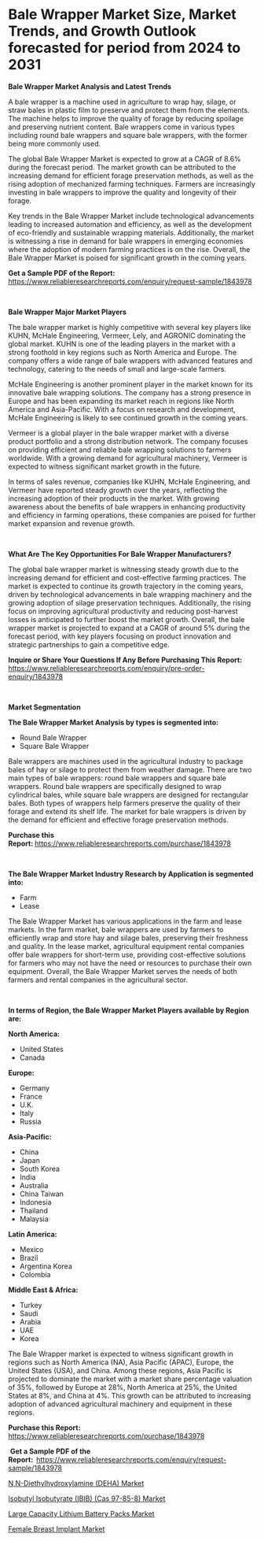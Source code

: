 <p><h1>Bale Wrapper Market Size, Market Trends, and Growth Outlook forecasted for period from 2024 to 2031</h1></p><p><strong>Bale Wrapper Market Analysis and Latest Trends</strong></p>
<p><p>A bale wrapper is a machine used in agriculture to wrap hay, silage, or straw bales in plastic film to preserve and protect them from the elements. The machine helps to improve the quality of forage by reducing spoilage and preserving nutrient content. Bale wrappers come in various types including round bale wrappers and square bale wrappers, with the former being more commonly used.</p><p>The global Bale Wrapper Market is expected to grow at a CAGR of 8.6% during the forecast period. The market growth can be attributed to the increasing demand for efficient forage preservation methods, as well as the rising adoption of mechanized farming techniques. Farmers are increasingly investing in bale wrappers to improve the quality and longevity of their forage.</p><p>Key trends in the Bale Wrapper Market include technological advancements leading to increased automation and efficiency, as well as the development of eco-friendly and sustainable wrapping materials. Additionally, the market is witnessing a rise in demand for bale wrappers in emerging economies where the adoption of modern farming practices is on the rise. Overall, the Bale Wrapper Market is poised for significant growth in the coming years.</p></p>
<p><strong>Get a Sample PDF of the Report:&nbsp;</strong> <a href="https://www.reliableresearchreports.com/enquiry/request-sample/1843978">https://www.reliableresearchreports.com/enquiry/request-sample/1843978</a></p>
<p>&nbsp;</p>
<p><strong>Bale Wrapper Major Market Players</strong></p>
<p><p>The bale wrapper market is highly competitive with several key players like KUHN, McHale Engineering, Vermeer, Lely, and AGRONIC dominating the global market. KUHN is one of the leading players in the market with a strong foothold in key regions such as North America and Europe. The company offers a wide range of bale wrappers with advanced features and technology, catering to the needs of small and large-scale farmers.</p><p>McHale Engineering is another prominent player in the market known for its innovative bale wrapping solutions. The company has a strong presence in Europe and has been expanding its market reach in regions like North America and Asia-Pacific. With a focus on research and development, McHale Engineering is likely to see continued growth in the coming years.</p><p>Vermeer is a global player in the bale wrapper market with a diverse product portfolio and a strong distribution network. The company focuses on providing efficient and reliable bale wrapping solutions to farmers worldwide. With a growing demand for agricultural machinery, Vermeer is expected to witness significant market growth in the future.</p><p>In terms of sales revenue, companies like KUHN, McHale Engineering, and Vermeer have reported steady growth over the years, reflecting the increasing adoption of their products in the market. With growing awareness about the benefits of bale wrappers in enhancing productivity and efficiency in farming operations, these companies are poised for further market expansion and revenue growth.</p></p>
<p>&nbsp;</p>
<p><strong>What Are The Key Opportunities For Bale Wrapper Manufacturers?</strong></p>
<p><p>The global bale wrapper market is witnessing steady growth due to the increasing demand for efficient and cost-effective farming practices. The market is expected to continue its growth trajectory in the coming years, driven by technological advancements in bale wrapping machinery and the growing adoption of silage preservation techniques. Additionally, the rising focus on improving agricultural productivity and reducing post-harvest losses is anticipated to further boost the market growth. Overall, the bale wrapper market is projected to expand at a CAGR of around 5% during the forecast period, with key players focusing on product innovation and strategic partnerships to gain a competitive edge.</p></p>
<p><strong>Inquire or Share Your Questions If Any Before Purchasing This Report:</strong> <a href="https://www.reliableresearchreports.com/enquiry/pre-order-enquiry/1843978">https://www.reliableresearchreports.com/enquiry/pre-order-enquiry/1843978</a></p>
<p>&nbsp;</p>
<p><strong>Market Segmentation</strong></p>
<p><strong>The Bale Wrapper Market Analysis by types is segmented into:</strong></p>
<p><ul><li>Round Bale Wrapper</li><li>Square Bale Wrapper</li></ul></p>
<p><p>Bale wrappers are machines used in the agricultural industry to package bales of hay or silage to protect them from weather damage. There are two main types of bale wrappers: round bale wrappers and square bale wrappers. Round bale wrappers are specifically designed to wrap cylindrical bales, while square bale wrappers are designed for rectangular bales. Both types of wrappers help farmers preserve the quality of their forage and extend its shelf life. The market for bale wrappers is driven by the demand for efficient and effective forage preservation methods.</p></p>
<p><strong>Purchase this Report:&nbsp;</strong><a href="https://www.reliableresearchreports.com/purchase/1843978">https://www.reliableresearchreports.com/purchase/1843978</a></p>
<p>&nbsp;</p>
<p><strong>The Bale Wrapper Market Industry Research by Application is segmented into:</strong></p>
<p><ul><li>Farm</li><li>Lease</li></ul></p>
<p><p>The Bale Wrapper Market has various applications in the farm and lease markets. In the farm market, bale wrappers are used by farmers to efficiently wrap and store hay and silage bales, preserving their freshness and quality. In the lease market, agricultural equipment rental companies offer bale wrappers for short-term use, providing cost-effective solutions for farmers who may not have the need or resources to purchase their own equipment. Overall, the Bale Wrapper Market serves the needs of both farmers and rental companies in the agricultural sector.</p></p>
<p>&nbsp;</p>
<p><strong>In terms of Region, the Bale Wrapper Market Players available by Region are:</strong></p>
<p>
    <p> <strong> North America: </strong>
        <ul>
            <li>United States</li>
            <li>Canada</li>
        </ul>
        </p> 
    <p> <strong> Europe: </strong>
        <ul>
            <li>Germany</li>
            <li>France</li>
            <li>U.K.</li>
            <li>Italy</li>
            <li>Russia</li>
        </ul>
        </p> 
    <p> <strong> Asia-Pacific: </strong>
        <ul>
            <li>China</li>
            <li>Japan</li>
            <li>South Korea</li>
            <li>India</li>
            <li>Australia</li>
            <li>China Taiwan</li>
            <li>Indonesia</li>
            <li>Thailand</li>
            <li>Malaysia</li>
        </ul>
        </p> 
    <p> <strong> Latin America: </strong>
        <ul>
            <li>Mexico</li>
            <li>Brazil</li>
            <li>Argentina Korea</li>
            <li>Colombia</li>
        </ul>
        </p> 
    <p> <strong> Middle East & Africa: </strong>
        <ul>
            <li>Turkey</li>
            <li>Saudi</li>
            <li>Arabia</li>
            <li>UAE</li>
            <li>Korea</li>
        </ul>
    </p>
    </p>
<p><p>The Bale Wrapper market is expected to witness significant growth in regions such as North America (NA), Asia Pacific (APAC), Europe, the United States (USA), and China. Among these regions, Asia Pacific is projected to dominate the market with a market share percentage valuation of 35%, followed by Europe at 28%, North America at 25%, the United States at 8%, and China at 4%. This growth can be attributed to increasing adoption of advanced agricultural machinery and equipment in these regions.</p></p>
<p><strong>Purchase this Report: </strong><a href="https://www.reliableresearchreports.com/purchase/1843978">https://www.reliableresearchreports.com/purchase/1843978</a></p>
<p>&nbsp;<strong>Get a Sample PDF of the Report:&nbsp;&nbsp;</strong><a href="https://www.reliableresearchreports.com/enquiry/request-sample/1843978">https://www.reliableresearchreports.com/enquiry/request-sample/1843978</a></p>
<p><strong></strong></p>
<p><p><a href="https://view.publitas.com/reportprime-1/n-n-diethylhydroxylamine-deha-market-size-evaluating-its-market-trends-growth-and-projections-2023-2030/">N,N-Diethylhydroxylamine (DEHA) Market</a></p><p><a href="https://view.publitas.com/reportprime-1/isobutyl-isobutyrate-ibib-cas-97-85-8-market-size-growing-and-forecasted-for-period-from-2023-2030-and-provides-complete-market-analysis-of-this-market/">Isobutyl Isobutyrate (IBIB) (Cas 97-85-8) Market</a></p><p><a href="https://view.publitas.com/reportprime-1/large-capacity-lithium-battery-packs-market-size-growth-and-forecast-from-2023-2030/">Large Capacity Lithium Battery Packs Market</a></p><p><a href="https://five-trouble-98a.notion.site/Female-Breast-Implant-Market-Analysis-Examines-its-Scope-on-Growth-Opportunities-and-Forecasted-Tre-a6ca1f21c61f4c3fa3de0f6ef2f94e3e">Female Breast Implant Market</a></p></p>